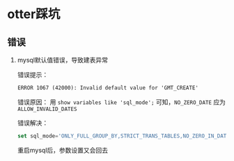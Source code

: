 # otter踩坑

## 错误

1. mysql默认值错误，导致建表异常
   
   错误提示：
   ``` txt
   ERROR 1067 (42000): Invalid default value for 'GMT_CREATE'
   ```

   错误原因：
   用 `show variables like 'sql_mode';` 可知，`NO_ZERO_DATE` 应为 `ALLOW_INVALID_DATES`

   错误解决：
   ``` sql
   set sql_mode='ONLY_FULL_GROUP_BY,STRICT_TRANS_TABLES,NO_ZERO_IN_DATE,ALLOW_INVALID_DATES,ERROR_FOR_DIVISION_BY_ZERO,NO_AUTO_CREATE_USER,NO_ENGINE_SUBSTITUTION';
   ```

   重启mysql后，参数设置又会回去